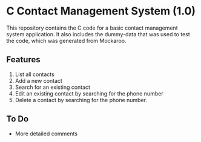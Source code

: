 # C Contact Management System (1.0)
This repository contains the C code for a basic contact management system application. It also includes the dummy-data that was used to test the code, which was generated from Mockaroo.

## Features
1. List all contacts
2. Add a new contact
3. Search for an existing contact
4. Edit an existing contact by searching for the phone number
5. Delete a contact by searching for the phone number.

## To Do
- More detailed comments
